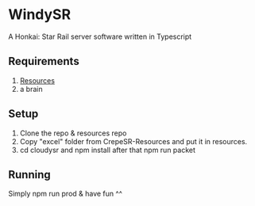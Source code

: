 # WindySR
A Honkai: Star Rail server software written in Typescript


## Requirements
1. [Resources](https://github.com/memetrollsXD/CrepeSR-Resources)
2. a brain

## Setup
1. Clone the repo & resources repo
2. Copy "excel" folder from CrepeSR-Resources and put it in resources.
3. cd cloudysr and npm install after that npm run packet

## Running
Simply npm run prod & have fun ^^
